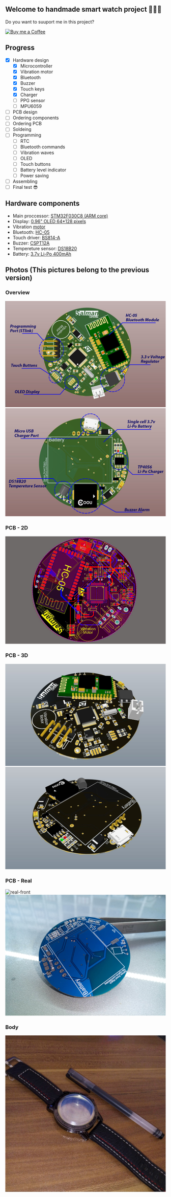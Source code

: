 ## Welcome to handmade smart watch project ✋🏻😃
Do you want to suuport me in this project?

<p align="left">
  <a href="http://smotlaq.ir/LQgQF">
  <img src="https://raw.githubusercontent.com/SMotlaq/LoRa/master/bmc.png" width="200" alt="Buy me a Coffee"/>
  </a>
</p>

## Progress
- [x] Hardware design
  - [x] Microcontroller
  - [x] Vibration motor
  - [x] Bluetooth
  - [x] Buzzer
  - [x] Touch keys
  - [x] Charger
  - [ ] PPG sensor
  - [ ] MPU6059
- [ ] PCB design
- [ ] Ordering components
- [ ] Ordering PCB
- [ ] Soldeing
- [ ] Programming
  - [ ] RTC
  - [ ] Bluetooth commands
  - [ ] Vibration waves
  - [ ] OLED
  - [ ] Touch buttons
  - [ ] Battery level indicator
  - [ ] Power saving
- [ ] Assembling
- [ ] Final test 😎

## Hardware components
 * Main proccessor: [STM32F030C8 (ARM core)](https://www.javanelec.com/Shops/ProductDetail/24347)
 * Display: [0.96" OLED 64*128 pixels](https://www.javanelec.com/Shops/ProductDetail/40906)
 * Vibration [motor](https://www.javanelec.com/Shops/ProductDetail/38512)
 * Bluetooth: [HC-05](https://www.javanelec.com/Shops/ProductDetail/30407)
 * Touch driver: [BS814-A](https://micromodern.ir/shop/touch-key-ic/bs814a-1-msop10/)
 * Buzzer: [CSPT12A](https://eshop.eca.ir/%D9%82%D8%B7%D8%B9%D8%A7%D8%AA-%D8%B5%D9%88%D8%AA%DB%8C/10822-%D8%A8%D8%A7%D8%B2%D8%B1-%D9%BE%D8%B3%DB%8C%D9%88-cspt12a-%D9%BE%DA%A9%DB%8C%DA%86-smd-1230.html?search_query=CSPT12A+&results=1)
 * Tempereture sensor: [DS18B20](https://eshop.eca.ir/%D8%B3%D9%86%D8%B3%D9%88%D8%B1-%D8%AF%D9%85%D8%A7-%D8%B1%D8%B7%D9%88%D8%A8%D8%AA/1925-%D8%B3%D9%86%D8%B3%D9%88%D8%B1-%D8%AF%D9%85%D8%A7-%D8%AF%DB%8C%D8%AC%DB%8C%D8%AA%D8%A7%D9%84-ds18b20.html?search_query=DS18B20&results=14)
 * Battery: [3.7v Li-Po 400mAh](https://micromodern.ir/shop/battery-power-management/battery/lithium-polymer-battery-3-7v-400mah/)

## Photos (**This pictures belong to the previous version**)

### Overview
![overview-front](photos/Pic29.jpg?raw=true "Overview - Front")
![overview-back](photos/Pic30.jpg?raw=true "Overview - Back")
### PCB - 2D
![2D](photos/Pic24.JPG?raw=true "2D view of main PCB - both layers")
### PCB - 3D
![3D-front](photos/Pic27.JPG?raw=true "3D view of main PCB - front")
![3D-back](photos/Pic28.JPG?raw=true "3D view of main PCB - back")
### PCB - Real
![real-front](photos/Pic32.jpg?raw=true "Real PCB view - front")
![real-back](photos/Pic31.jpg?raw=true "Real PCB view - back")
### Body
![Body](photos/Pic5.jpg?raw=true "main body")
